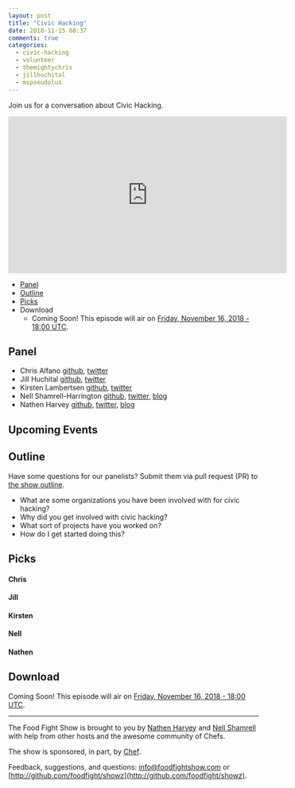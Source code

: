 ```yaml
---
layout: post
title: "Civic Hacking"
date: 2018-11-15 08:37
comments: true
categories: 
  - civic-hacking
  - volunteer
  - themightychris
  - jillhuchital
  - mspseudolus
---
```



Join us for a conversation about Civic Hacking.

<iframe width="560" height="315" src="https://www.youtube.com/embed/tFRCeVDgGpI" frameborder="0" gesture="media" allow="encrypted-media" allowfullscreen></iframe>


* [Panel](/2018/11/civic-hacking.html#panel)
* [Outline](/2018/11/civic-hacking.html#outline)
* [Picks](/2018/11/civic-hacking.html#picks)
* Download
  * Coming Soon!  This episode will air on [Friday, November 16, 2018 - 18:00 UTC](https://everytimezone.com/#2018-11-16,360,b8jj).
  
Panel<a name="panel"></a>
-----
* Chris Alfano [github](https://github.com/themightychris), [twitter](https://twitter.com/themightychris)
* Jill Huchital [github](https://github.com/jillh510), [twitter](https://twitter.com/JillHuchital)
* Kirsten Lambertsen [github](https://github.com/MsPseudolus), [twitter](https://twitter.com/MsPseudolus)
* Nell Shamrell-Harrington [github](https://github.com/nellshamrell), [twitter](https://twitter.com/nellshamrell), [blog](http://nellshamrell.com/)
* Nathen Harvey [github](http://github.com/nathenharvey), [twitter](http://twitter.com/nathenharvey), [blog](http://nathenharvey.com)

## Upcoming Events<a name="upcoming"></a>

## Outline<a name="outline"></a>

Have some questions for our panelists?  Submit them via pull request (PR) to [the show outline](https://github.com/foodfight/showz/blob/master/scripts/episode-xx-civic-hacking.md).

* What are some organizations you have been involved with for civic hacking?
* Why did you get involved with civic hacking?
* What sort of projects have you worked on?
* How do I get started doing this?

Picks<a name="picks"></a>
-----

#### Chris

#### Jill

#### Kirsten

#### Nell

#### Nathen


Download
--------
Coming Soon!  This episode will air on [Friday, November 16, 2018 - 18:00 UTC](https://everytimezone.com/#2018-11-16,360,b8jj).

<hr />

The Food Fight Show is brought to you by [Nathen Harvey](https://twitter.com/nathenharvey) and [Nell Shamrell](https://twitter.com/nellshamrell) with help from other hosts and the awesome community of Chefs.

The show is sponsored, in part, by [Chef](http://www.chef.io).

Feedback, suggestions, and questions:  [info@foodfightshow.com](mailto:info@foodfightshow.com) or  [http://github.com/foodfight/showz](http://github.com/foodfight/showz).

